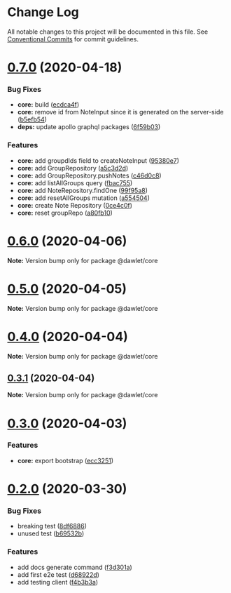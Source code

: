 # Change Log

All notable changes to this project will be documented in this file.
See [Conventional Commits](https://conventionalcommits.org) for commit guidelines.

# [0.7.0](https://github.com/dawlet-team/dawlet-poc/compare/v0.6.3...v0.7.0) (2020-04-18)


### Bug Fixes

* **core:** build ([ecdca4f](https://github.com/dawlet-team/dawlet-poc/commit/ecdca4f2b9751efebd3f1cf2248a2780467cbcbc))
* **core:** remove id from NoteInput since it is generated on the server-side ([b5efb54](https://github.com/dawlet-team/dawlet-poc/commit/b5efb54a3d47a264b13fe3d24a384a30f7114e3e))
* **deps:** update apollo graphql packages ([6f59b03](https://github.com/dawlet-team/dawlet-poc/commit/6f59b033a6b774aa499ea5197811cc2e104d5863))


### Features

* **core:** add groupdIds field to createNoteInput ([95380e7](https://github.com/dawlet-team/dawlet-poc/commit/95380e75a3a9b64d064b3192fa86c2f7a20f5304))
* **core:** add GroupRepository ([a5c3d2d](https://github.com/dawlet-team/dawlet-poc/commit/a5c3d2d0194645e9297818feaec33be27978934c))
* **core:** add GroupRepository.pushNotes ([c46d0c8](https://github.com/dawlet-team/dawlet-poc/commit/c46d0c80b611b10bb4b35e5c0eef2e799a150b8a))
* **core:** add listAllGroups query ([fbac755](https://github.com/dawlet-team/dawlet-poc/commit/fbac755bbf6bc277cd96dab0f176dba70135509d))
* **core:** add NoteRepository.findOne ([99f95a8](https://github.com/dawlet-team/dawlet-poc/commit/99f95a8248a346f846248c7cd9cac2bdb93104b0))
* **core:** add resetAllGroups mutation ([a554504](https://github.com/dawlet-team/dawlet-poc/commit/a55450475e1e3c024c38097ca2abacfc9ef03408))
* **core:** create Note Repository ([0ce4c0f](https://github.com/dawlet-team/dawlet-poc/commit/0ce4c0ff538d48a362a7db86ef2c77d1178cecde))
* **core:** reset groupRepo ([a80fb10](https://github.com/dawlet-team/dawlet-poc/commit/a80fb109c539b56157b48638057ea8ab48a7247d))





# [0.6.0](https://github.com/dawlet-team/dawlet-poc/compare/v0.5.0...v0.6.0) (2020-04-06)

**Note:** Version bump only for package @dawlet/core





# [0.5.0](https://github.com/dawlet-team/dawlet-poc/compare/v0.4.0...v0.5.0) (2020-04-05)

**Note:** Version bump only for package @dawlet/core





# [0.4.0](https://github.com/dawlet-team/dawlet-poc/compare/v0.3.1...v0.4.0) (2020-04-04)

**Note:** Version bump only for package @dawlet/core





## [0.3.1](https://github.com/dawlet-team/dawlet-poc/compare/v0.3.0...v0.3.1) (2020-04-04)

**Note:** Version bump only for package @dawlet/core





# [0.3.0](https://github.com/dawlet-team/dawlet-poc/compare/v0.2.0...v0.3.0) (2020-04-03)


### Features

* **core:** export bootstrap ([ecc3251](https://github.com/dawlet-team/dawlet-poc/commit/ecc3251f01bf1971b29f62078923e565d46a1194))





# [0.2.0](https://github.com/dawlet-team/dawlet-poc/compare/v0.1.0...v0.2.0) (2020-03-30)


### Bug Fixes

* breaking test ([8df6886](https://github.com/dawlet-team/dawlet-poc/commit/8df6886cd29f5a5651376984cce10abc57ba7369))
* unused test ([b69532b](https://github.com/dawlet-team/dawlet-poc/commit/b69532b8095c18359f395b5ac100e5c8df54faa5))


### Features

* add docs generate command ([f3d301a](https://github.com/dawlet-team/dawlet-poc/commit/f3d301a133e7117f1b1b8cc619898b580d7fd23f))
* add first e2e test ([d68922d](https://github.com/dawlet-team/dawlet-poc/commit/d68922da829f2cc774ea2a85089490f0d33b7e72))
* add testing client ([f4b3b3a](https://github.com/dawlet-team/dawlet-poc/commit/f4b3b3ae080bf160d5b00f91febfbef4695eb3d7))
